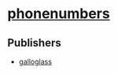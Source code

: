 # [phonenumbers](https://pypi.org/project/phonenumbers)



## Publishers
- [galloglass](https://pypi.org/user/galloglass)

